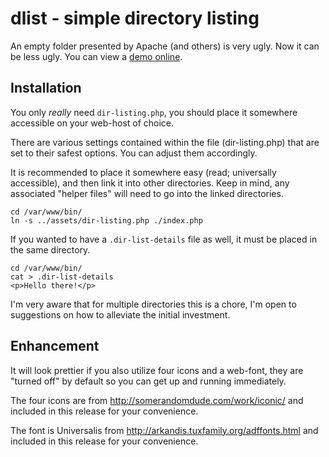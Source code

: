 dlist - simple directory listing
====

An empty folder presented by Apache (and others) is very ugly. Now it can be less ugly. You can view a [demo online](http://smarterfish.com/assets/).

Installation
----

You only *really* need `dir-listing.php`, you should place it somewhere accessible on your web-host of choice.

There are various settings contained within the file (dir-listing.php) that are set to their safest options. You can adjust them accordingly. 

It is recommended to place it somewhere easy (read; universally accessible), and then link it into other directories. Keep in mind, any associated "helper files" will need to go into the linked directories.

    cd /var/www/bin/
    ln -s ../assets/dir-listing.php ./index.php

If you wanted to have a `.dir-list-details` file as well, it must be placed in the same directory.

    cd /var/www/bin/
    cat > .dir-list-details
    <p>Hello there!</p>

I'm very aware that for multiple directories this is a chore, I'm open to suggestions on how to alleviate the initial investment.

Enhancement
----

It will look prettier if you also utilize four icons and a web-font, they are "turned off" by default so you can get up and running immediately.

The four icons are from http://somerandomdude.com/work/iconic/ and included in this release for your convenience.

The font is Universalis from http://arkandis.tuxfamily.org/adffonts.html and included in this release for your convenience.